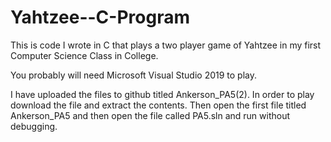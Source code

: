 # Yahtzee--C-Program
This is code I wrote in C that plays a two player game of Yahtzee in my first Computer Science Class in College.

You probably will need Microsoft Visual Studio 2019 to play.

I have uploaded the files to github titled Ankerson_PA5(2). 
In order to play download the file and extract the contents.
Then open the first file titled Ankerson_PA5 and then open the file called PA5.sln and run without debugging.
